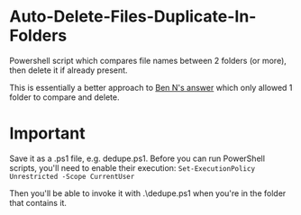# Auto-Delete-Files-Duplicate-In-Folders
Powershell script which compares file names between 2 folders (or more), then delete it if already present.

This is essentially a better approach to [Ben N's answer](https://superuser.com/a/1093799) which only allowed 1 folder to compare and delete.

# Important
Save it as a .ps1 file, e.g. dedupe.ps1. Before you can run PowerShell scripts, you'll need to enable their execution:
`Set-ExecutionPolicy Unrestricted -Scope CurrentUser`

Then you'll be able to invoke it with .\dedupe.ps1 when you're in the folder that contains it.
